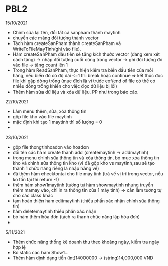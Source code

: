 # PBL2
15/10/2021
- Chỉnh sửa lại tên, đổi tất cả sanpham thành maytinh
- chuyển các mảng đối tượng thành vector
- Tách hàm createSanPham thành createSanPham và WriteToFileMayTinh(ghi vào file).
- Hàm createSanPham đầu tiên sẽ tăng kích thước vector (đang xem xét cách tăng) -> nhập đối tượng cuối cùng trong vector -> ghi đối tượng đó vào file -> tăng count lên 1
- Trong hàm ReadSanPham, thực hiện kiểm tra biến đầu tiên của mỗi hàng, nếu biến đó có độ dài <=1 thì break hoặc continue => kết thúc đọc file khi gặp dòng trống (mục đích là vì trước eof/end of file có thể có nhiều dòng trống khiến cho việc đọc dữ liệu bị lỗi)
- Thêm hàm sửa dữ liệu và xóa dữ liệu. PP như trong báo cáo.

22/10/2021
- Làm menu thêm, sửa, xóa thông tin
- gộp file kho vào file maytinh
- mặc định khi tạo 1 maytinh thì số lượng = 0
- 
23/10/2021
- gộp file thongtinhoadon vào hoadon
- đổi tên các hàm create thành add (createmaytinh -> addmaytinh)
- trong menu chỉnh sửa thông tin và xóa thông tin, bỏ mục xóa thông tin kho và chỉnh sửa thông tin kho (vì đã gộp kho vs maytinh,sau sẽ tạo thành 1 chức năng riêng là nhập hàng về)
- đã thêm hàm checktontai cho file máy tính (trả về vị trí trong vector, nếu ko tồn tại thì return -1)
- thêm hàm show1maytinh (tương tự hàm showmaytinh nhưng truyền thêm mamay vào, chỉ in ra thông tin của 1 máy tính) -> cần làm tương tự cho các class khác
- tạm hoàn thiện hàm editmaytinh (thiếu phần xác nhận chỉnh sửa thông tin)
- hàm deletemaytinh thiếu phần xác nhận
- bỏ hàm thêm hóa đơn (tách ra thành chức năng lập hóa đơn)
- 
5/11/2021
- Thêm chức năng thống kê doanh thu theo khoảng ngày, kiểm tra ngày hợp lệ
- Bỏ static các hàm Show1...
- Thêm hàm dịnh dạng tiền (int)14000000 -> (string)14,000,000 VND 
